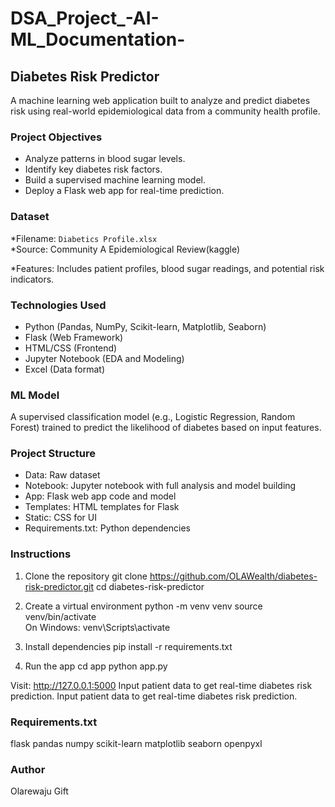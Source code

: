 # DSA_Project_-AI-ML_Documentation-


## Diabetes Risk Predictor

A machine learning web application built to analyze and predict diabetes risk using real-world epidemiological data from a community health profile.



### Project Objectives

- Analyze patterns in blood sugar levels.
- Identify key diabetes risk factors.
- Build a supervised machine learning model.
- Deploy a Flask web app for real-time prediction.



### Dataset

*Filename: `Diabetics Profile.xlsx`  
*Source: Community A Epidemiological Review(kaggle) 

*Features: Includes patient profiles, blood sugar readings, and potential risk indicators.



### Technologies Used

- Python (Pandas, NumPy, Scikit-learn, Matplotlib, Seaborn)
- Flask (Web Framework)
- HTML/CSS (Frontend)
- Jupyter Notebook (EDA and Modeling)
- Excel (Data format)



### ML Model

A supervised classification model (e.g., Logistic Regression, Random Forest) trained to predict the likelihood of diabetes based on input features.



### Project Structure

- Data: Raw dataset
- Notebook: Jupyter notebook with full analysis and model building
- App: Flask web app code and model
- Templates: HTML templates for Flask
- Static: CSS for UI
- Requirements.txt: Python dependencies



### Instructions


1. Clone the repository
git clone https://github.com/OLAWealth/diabetes-risk-predictor.git
cd diabetes-risk-predictor

2. Create a virtual environment
python -m venv venv
source venv/bin/activate  
On Windows: venv\Scripts\activate

4. Install dependencies
pip install -r requirements.txt

 5. Run the app
  cd app
python app.py


Visit: http://127.0.0.1:5000
Input patient data to get real-time diabetes risk prediction.
Input patient data to get real-time diabetes risk prediction.


### Requirements.txt

flask
pandas
numpy
scikit-learn
matplotlib
seaborn
openpyxl


### Author
 Olarewaju Gift 
